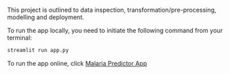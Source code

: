 This project is outlined to data inspection, transformation/pre-processing, modelling and deployment.

To run the app locally, you need to initiate the following command from your terminal:

```bash
streamlit run app.py
```

To run the app online, click [Malaria Predictor App](https://yusufokunlola-teamflask-notebook-app-c7gl4z.streamlit.app/)
